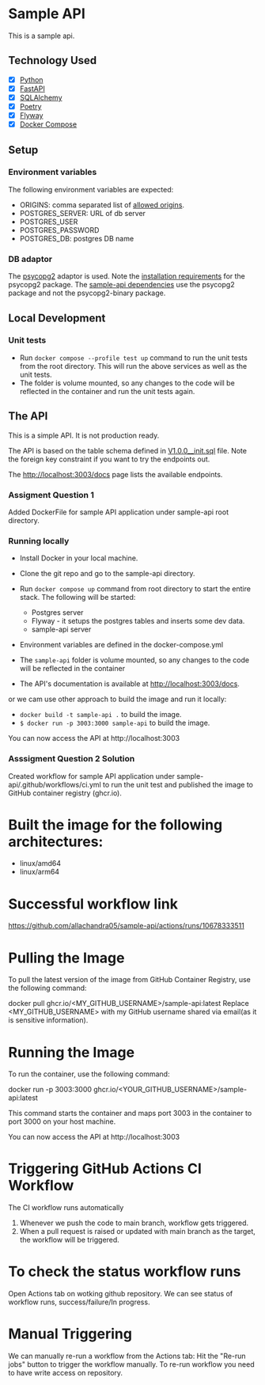 # Sample API

This is a sample api. 

## Technology Used
- [x] [Python](https://www.python.org)
- [x] [FastAPI](https://fastapi.tiangolo.com)
- [x] [SQLAlchemy](https://www.sqlalchemy.org)
- [x] [Poetry](https://python-poetry.org)
- [x] [Flyway](https://www.red-gate.com/products/flyway/community/)
- [x] [Docker Compose](https://docs.docker.com/compose/install/)

## Setup

### Environment variables

The following environment variables are expected:

- ORIGINS: comma separated list of [allowed origins](https://fastapi.tiangolo.com/tutorial/cors/).
- POSTGRES_SERVER: URL of db server
- POSTGRES_USER
- POSTGRES_PASSWORD
- POSTGRES_DB: postgres DB name

### DB adaptor

The [psycopg2](https://www.psycopg.org) adaptor is used. Note the [installation requirements](https://www.psycopg.org/docs/install.html) for the psycopg2 package. The [sample-api dependencies](pyproject.toml) use the psycopg2 package and not the psycopg2-binary package.
    
## Local Development




### Unit tests

- Run `docker compose --profile test up` command to run the unit tests from the root directory. This will run the above services as well as the unit tests.
- The folder is volume mounted, so any changes to the code will be reflected in the container and run the unit tests again.


## The API

This is a simple API. It is not production ready. 

The API is based on the table schema defined in [V1.0.0__init.sql](db/migrations/V1.0.0__init.sql) file. Note the foreign key constraint if you want to try the endpoints out.

The [http://localhost:3003/docs](http://localhost:3003/docs) page lists the available endpoints.


### Assigment Question 1 

Added DockerFile for sample API application under sample-api root directory.

### Running locally

- Install Docker in your local machine.
- Clone the git repo and go to the sample-api directory.

- Run `docker compose up` command from root directory to start the entire stack. The following will be started: 
  - Postgres server 
  - Flyway - it setups the postgres tables and inserts some dev data.
  - sample-api server
- Environment variables are defined in the docker-compose.yml
- The `sample-api` folder is volume mounted, so any changes to the code will be reflected in the container 
- The API's documentation is available at [http://localhost:3003/docs](http://localhost:3003/docs).

or we cam use other approach to build the image and run it locally:
- `docker build -t sample-api .` to build the image.
- `$ docker run -p 3003:3000 sample-api` to build the image.

You can now access the API at http://localhost:3003

### Asssigment Question 2 Solution

Created workflow for sample API application under sample-api/.github/workflows/ci.yml to run the unit test and  published the image to  GitHub container registry (ghcr.io). 

# Built the image for the following architectures:
- linux/amd64
- linux/arm64

# Successful workflow link
https://github.com/allachandra05/sample-api/actions/runs/10678333511

# Pulling the Image
To pull the latest version of the image from GitHub Container Registry, use the following command:

docker pull ghcr.io/<MY_GITHUB_USERNAME>/sample-api:latest
Replace <MY_GITHUB_USERNAME> with my GitHub username shared via email(as it is sensitive information).

# Running the Image
To run the container, use the following command:

docker run -p 3003:3000 ghcr.io/<YOUR_GITHUB_USERNAME>/sample-api:latest

This command starts the container and maps port 3003 in the container to port 3000 on your host machine.

You can now access the API at http://localhost:3003


# Triggering GitHub Actions CI Workflow

The CI workflow runs automatically
1. Whenever we push the code to main branch, workflow gets triggered.
2. When a pull request is raised or updated with main branch as the target, the workflow will be triggered.

# To check the status workflow runs

Open Actions tab on wotking github repository.
We can see status of workflow runs, success/failure/In progress.

# Manual Triggering

We can manually re-run a workflow from the Actions tab:
Hit the "Re-run jobs" button to trigger the workflow manually.
To re-run workflow you need to have write access on repository. 